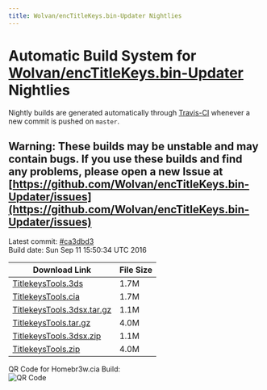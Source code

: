 ```yaml
---
title: Wolvan/encTitleKeys.bin-Updater Nightlies
---
```

# Automatic Build System for [Wolvan/encTitleKeys.bin-Updater](https://github.com/Wolvan/encTitleKeys.bin-Updater) Nightlies

Nightly builds are generated automatically through [Travis-CI](https://travis-ci.org/) whenever a new commit is pushed on `master`.

## Warning: These builds may be unstable and may contain bugs. If you use these builds and find any problems, please open a new Issue at [https://github.com/Wolvan/encTitleKeys.bin-Updater/issues](https://github.com/Wolvan/encTitleKeys.bin-Updater/issues)

Latest commit: [#ca3dbd3](https://github.com/Wolvan/encTitleKeys.bin-Updater/commit/ca3dbd31af9140f57e63a42864abd83c9bf4c40a)<br>
Build date: Sun Sep 11 15:50:34 UTC 2016

| Download Link | File Size |
|---------------|-----------|
| [TitlekeysTools.3ds](https://Wolvan.github.io/encTitleKeys.bin-Updater/build/TitlekeysTools.3ds) | 1.7M |
| [TitlekeysTools.cia](https://Wolvan.github.io/encTitleKeys.bin-Updater/build/TitlekeysTools.cia) | 1.7M |
| [TitlekeysTools.3dsx.tar.gz](https://Wolvan.github.io/encTitleKeys.bin-Updater/build/TitlekeysTools.3dsx.tar.gz) | 1.1M |
| [TitlekeysTools.tar.gz](https://Wolvan.github.io/encTitleKeys.bin-Updater/build/TitlekeysTools.tar.gz) | 4.0M |
| [TitlekeysTools.3dsx.zip](https://Wolvan.github.io/encTitleKeys.bin-Updater/build/TitlekeysTools.3dsx.zip) | 1.1M |
| [TitlekeysTools.zip](https://Wolvan.github.io/encTitleKeys.bin-Updater/build/TitlekeysTools.zip) | 4.0M |

QR Code for Homebr3w.cia Build:<br>![QR Code](https://Wolvan.github.io/encTitleKeys.bin-Updater/build/QRCode.jpg)
